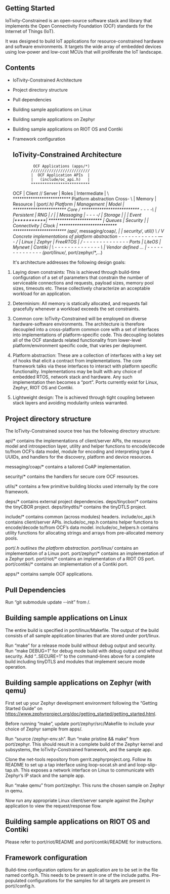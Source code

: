 Getting Started
---------------
IoTivity-Constrained is an open-source software stack and library that
implements the Open Connectivity Foundation (OCF) standards for the
Internet of Things (IoT).

It was designed to build IoT applications for resource-constrained
hardware and software environments. It targets the wide array of
embedded devices using low-power and low-cost MCUs that will proliferate the
IoT landscape.

Contents
--------
- IoTivity-Constrained Architecture
- Project directory structure
- Pull dependencies
- Building sample applications on Linux
- Building sample applications on Zephyr
- Building sample applications on RIOT OS and Contiki
- Framework configuration


  IoTivity-Constrained Architecture
  ---------------------------------

               OCF Applications (apps/*)
              //////////////////////////
              |  OCF Application APIs  |
              |   (include/oc_api.h)   |
              **************************
    OCF       |  Client   //   Server  |
   Roles      |      Intermediate      |
          \   **************************               Platform abstraction
  Cross-   \  | Memory     | Resource  |                    (port/*.h)
  Platform    | Management | Model     |             ************************
  Core     /  **************************  - - - -\   |  Persistent  |  RNG  |
          /   |            | Messaging |  - - - -/   |  Storage     |       |
              | Event      |***********|             ************************
              | Queues     | Security  |             | Connectivity | Clock |
              **************************             ************************
               (api/*, messaging/coap/*,                      | |
                security/*, util/*)                           \ /
                                                               V
                                                    Concrete implementations of
                                                       platform abstraction
                                                    - - - - - - - - - - - - — -
                                               /   | Linux | Zephyr | FreeRTOS |
                                              /     - - - - - - - - - - - - - -
                                         Ports     | LiteOS | Mynewt | Contiki |
                                              \     - - - - - - - - - - - - - -
                                               \   |    Vendor defined ...     |
                                                    - - - - - - - - - - - - - -
                                                (port/linux/*, port/zephyr/*,...)

  It's architecture addresses the following design goals:

1) Laying down constraints: This is achieved through build-time
configuration of a set of parameters that constrain the number of serviceable
connections and requests, payload sizes, memory pool sizes, timeouts etc.
These collectively characterize an acceptable workload for an
application.

2) Determinism: All memory is statically allocated, and requests fail
gracefully whenever a workload exceeds the set constraints.

3) Common core: IoTivity-Constrained will be employed on diverse
hardware-software environments.
The architecture is therefore decoupled into a cross-platform
common core with a set of interfaces into implementations of
platform-specific code. This decoupling isolates all of the OCF standards
related functionality from lower-level platform/environment specific
code, that varies per deployment.

4) Platform abstraction: These are a collection of interfaces with a
key set of hooks that elicit a contract from implementations. The core
framework talks via these interfaces to interact with platform specific
functionality. Implementations may be built with any choice of embedded RTOS,
network stack and hardware. Any such implementation then becomes a “port”.
Ports currently exist for Linux, Zephyr, RIOT OS and Contiki.

5) Lightweight design: The is achieved through tight coupling between stack
layers and avoiding modularity unless warranted.

Project directory structure
---------------------------
The IoTivity-Constrained source tree has the following directory structure:

api/* contains the implementations of client/server APIs, the resource model
and introspection layer, utility and helper functions to encode/decode to/from
OCF’s data model, module for encoding and interpreting type 4 UUIDs, and
handlers for the discovery, platform and device resources.

messaging/coap/* contains a tailored CoAP implementation.

security/* contains the handlers for secure core OCF resources.

utils/* contains a few primitive building blocks used internally by the core
framework.

deps/* contains external project dependencies.
deps/tinycbor/* contains the tinyCBOR project.
deps/tinydtls/* contains the tinyDTLS project.

include/* contains common (across modules) headers.
include/oc_api.h contains client/server APIs.
include/oc_rep.h contains helper functions to encode/decode to/from OCF’s
data model.
include/oc_helpers.h contains utility functions for allocating strings and
arrays from pre-allocated memory pools.

port/*.h outlines the platform abstraction.
port/linux/* contains an implementation of a Linux port.
port/zephyr/* contains an implementation of a Zephyr port.
port/riot/* contains an implementation of a RIOT OS port.
port/contiki/* contains an implementation of a Contiki port.

apps/* contains sample OCF applications.

Pull Dependencies
-----------------
Run “git submodule update --init” from <iotivity-constrained-root>/.

Building sample applications on Linux
-------------------------------------
The entire build is specified in port/linux/Makefile. The output of the build
consists of all sample application binaries that are stored under port/linux.

Run “make” for a release mode build without debug output and security.
Run “make DEBUG=1” for debug mode build with debug output and without security.
Add “..SECURE=1” to the command-lines above for a complete build including
tinyDTLS and modules that implement secure mode operation.

Building sample applications on Zephyr (with qemu)
--------------------------------------------------
First set up your Zephyr development environment following the “Getting Started
Guide” on
https://www.zephyrproject.org/doc/getting_started/getting_started.html.

Before running “make”, update port/zephyr/src/Makefile to include your choice
of Zephyr sample from apps/.

Run “source <Zephyr root>/zephyr-env.sh”.
Run “make pristine && make” from port/zephyr.
This should result in a complete build of the Zephyr kernel
and subsystems, the IoTivity-Constrained framework, and the sample app.

Clone the net-tools repository from gerrit.zephyrproject.org.
Follow its README to set up a tap interface using loop-socat.sh and
and loop-slip-tap.sh.
This exposes a network interface on Linux to communicate with Zephyr’s
IP stack and the sample app.

Run “make qemu” from port/zephyr. This runs the chosen sample on Zephyr
in qemu.

Now run any appropriate Linux client/server sample against the Zephyr
application to view the request/response flow.

Building sample applications on RIOT OS and Contiki
---------------------------------------------------
Please refer to port/riot/README and port/contiki/README for instructions.

Framework configuration
-----------------------
Build-time configuration options for an application are to be set in the file
named config.h. This needs to be present in one of the include paths.
Pre-populated configurations for the samples for all targets are present
in port/<platform>/config.h.
